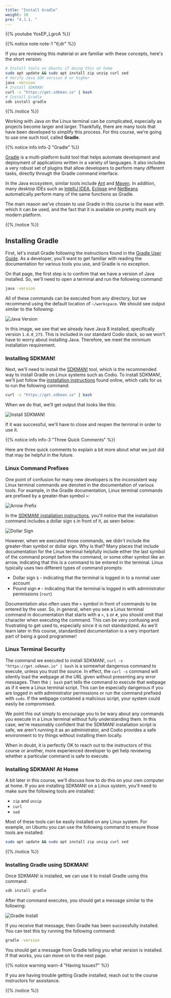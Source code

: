 ```yaml
---
title: "Install Gradle"
weight: 10
pre: "4.J.1. "
---
```


{{% youtube YosEP_LgrcA %}}

{{% notice note note-1 "tl;dr" %}}

If you are reviewing this material or are familiar with these concepts, here's the short version:

```bash
# Install tools on Ubuntu if doing this at home
sudo apt update && sudo apt install zip unzip curl sed
# Verify Java SDK version 8 or higher
java -version
# Install SDKMAN!
curl -s "https://get.sdkman.io" | bash
# Install Gradle
sdk install gradle
```

{{% /notice %}}

Working with Java on the Linux terminal can be complicated, especially as projects become larger and larger. Thankfully, there are many tools that have been developed to simplify this process. For this course, we're going to use one such tool, called **Gradle**.

{{% notice info info-2 "Gradle" %}}

[Gradle](https://gradle.org/) is a multi-platform build tool that helps automate development and deployment of applications written in a variety of languages. It also includes a very robust set of plugins that allow developers to perform many different tasks, directly through the Gradle command interface. 

In the Java ecosystem, similar tools include [Ant](https://ant.apache.org/) and [Maven](https://maven.apache.org/). In addition, many desktop IDEs such as [IntelliJ IDEA](https://www.jetbrains.com/idea/), [Eclipse](https://www.eclipse.org/eclipseide/) and [NetBeans](https://netbeans.org/) automatically perform many of the same functions as Gradle. 

The main reason we've chosen to use Gradle in this course is the ease with which it can be used, and the fact that it is available on pretty much any modern platform. 

{{% /notice %}}

## Installing Gradle

First, let's install Gradle following the instructions found in the [Gradle User Guide](https://docs.gradle.org/current/userguide/installation.html). As a developer, you'll want to get familiar with reading the documentation for various tools you use, and Gradle is no exception. 

On that page, the first step is to confirm that we have a version of Java installed. So, we'll need to open a terminal and run the following command: 

```bash
java -version
```

All of these commands can be executed from any directory, but we recommend using the default location of `~/workspace`. We should see output similar to the following:

![Java Version](/cc410/images/e1/5javaver.png)

In this image, we see that we already have Java 8 installed, specifically version `1.8.0_275`. This is included in our standard Codio stack, so we won't have to worry about installing Java. Therefore, we meet the minimum installation requirement. 

### Installing SDKMAN!

Next, we'll need to install the [SDKMAN!](https://sdkman.io/) tool, which is the recommended way to install Gradle on Linux systems such as Codio. To install SDKMAN!, we'll just follow the [installation instructions](https://sdkman.io/install) found online, which calls for us to run the following command:

```bash
curl -s "https://get.sdkman.io" | bash
```

When we do that, we'll get output that looks like this:

![Install SDKMAN!](/cc410/images/e1/6sdk.png)

If it was successful, we'll have to close and reopen the terminal in order to use it. 

{{% notice info info-3 "Three Quick Comments" %}}

Here are three quick comments to explain a bit more about what we just did that may be helpful in the future. 

### Linux Command Prefixes

One point of confusion for many new developers is the inconsistent way Linux terminal commands are denoted in the documentation of various tools. For example, in the Gradle documentation, Linux terminal commands are prefixed by a greater-than symbol `>`:

![Arrow Prefix](/cc410/images/e1/7arrow.png)

In the [SDKMAN! installation instructions](https://sdkman.io/install), you'll notice that the installation command includes a dollar sign `$` in front of it, as seen below:

![Dollar Sign](/cc410/images/e1/7dollar.png)

However, when we executed those commands, we didn't include the greater-than symbol or dollar sign. Why is that? Many places that include documentation for the Linux terminal helpfully include either the last symbol of the command prompt before the command, or some other symbol like an arrow, indicating that this is a command to be entered in the terminal. Linux typically uses two different types of command prompts:

* Dollar sign `$` - indicating that the terminal is logged in to a normal user account
* Pound sign `#` - indicating that the terminal is logged in with administrator permissions (`root`)

Documentation also often uses the `>` symbol in front of commands to be entered by the user. So, in general, when you see a Linux terminal command in documentation that starts with a `>`, `$` or `#`, you should omit that character when executing the command. This can be very confusing and frustrating to get used to, especially since it is not standardized. As we'll learn later in this course, standardized documentation is a very important part of being a good programmer!

### Linux Terminal Security

The command we executed to install SDKMAN!, `curl -s "https://get.sdkman.io" | bash` is a somewhat dangerous command to execute, unless you trust the source. In effect, the `curl -s` command will silently load the webpage at the URL given without presenting any error messages. Then the `| bash` part tells the command to execute that webpage as if it were a Linux terminal script. This can be especially dangerous if you are logged in with administrator permissions or run the command prefixed with `sudo`. If the webpage contained a malicious script, your system could easily be compromised. 

We point this out simply to encourage you to be wary about any commands you execute in a Linux terminal without fully understanding them. In this case, we're reasonably confident that the SDKMAN! installation script is safe, we aren't running it as an administrator, and Codio provides a safe environment to try things without installing them locally. 

When in doubt, it is perfectly OK to reach out to the instructors of this course or another, more experienced developer to get help reviewing whether a particular command is safe to execute.

### Installing SDKMAN! At Home

A bit later in this course, we'll discuss how to do this on your own computer at home. If you are installing SDKMAN! on a Linux system, you'll need to make sure the following tools are installed:

* `zip` and `unzip`
* `curl`
* `sed`

Most of these tools can be easily installed on any Linux system. For example, on Ubuntu you can use the following command to ensure those tools are installed:

```bash
sudo apt update && sudo apt install zip unzip curl sed
```

{{% /notice %}}

### Installing Gradle using SDKMAN!

Once SDKMAN! is installed, we can use it to install Gradle using this command:

```bash
sdk install gradle
```

After that command executes, you should get a message similar to the following:

![Gradle Install](/cc410/images/e1/8gradle.png)

If you receive that message, then Gradle has been successfully installed. You can test this by running the following command:

```bash
gradle -version
```

You should get a message from Gradle telling you what version is installed. If that works, you can move on to the next page.

{{% notice warning warn-4 "Having Issues?" %}}

If you are having trouble getting Gradle installed, reach out to the course instructors for assistance. 

{{% /notice %}}